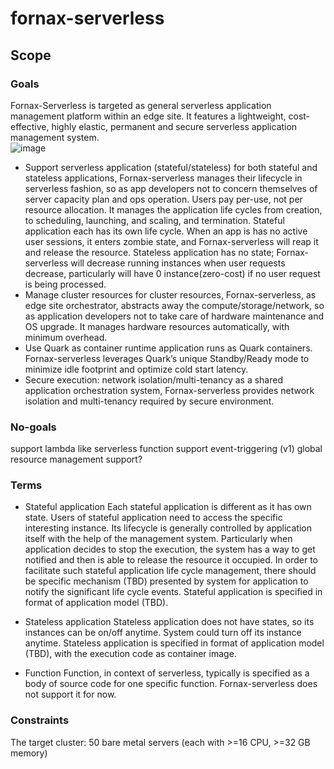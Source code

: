 # fornax-serverless

## Scope
### Goals
Fornax-Serverless is targeted as general serverless application management platform within an edge site. It features a lightweight, cost-effective, highly elastic, permanent and secure serverless application management system.   
 ![image](https://user-images.githubusercontent.com/16367914/161353804-8988914c-d719-4764-8a0c-de51e9ab073a.png)

* Support serverless application (stateful/stateless)
	for both stateful and stateless applications, Fornax-serverless manages their lifecycle in serverless fashion, so as app developers not to concern themselves of server capacity plan and ops operation. Users pay per-use, not per resource allocation. It manages the application life cycles from creation, to scheduling, launching, and scaling, and termination.
	Stateful application each has its own life cycle. When an app is has no active user sessions, it enters zombie state, and Fornax-serverless will reap it and release the resource. Stateless application has no state; Fornax-serverless will decrease running instances when user requests decrease, particularly will have 0 instance(zero-cost) if no user request is being processed.
*  Manage cluster resources
	for cluster resources, Fornax-serverless, as edge site orchestrator, abstracts away the compute/storage/network, so as application developers not to take care of hardware maintenance and OS upgrade. It manages hardware resources automatically, with minimum overhead.
*  Use Quark as container runtime
	application runs as Quark containers. Fornax-serverless leverages Quark’s unique Standby/Ready mode to minimize idle footprint and optimize cold start latency.
*  Secure execution: network isolation/multi-tenancy
	as a shared application orchestration system, Fornax-serverless provides network isolation and multi-tenancy required by secure environment.

### No-goals
support lambda like serverless function
support event-triggering
(v1) global resource management support?

### Terms
* Stateful application
Each stateful application is different as it has own state. Users of stateful application need to access the specific interesting instance. Its lifecycle is generally controlled by application itself with the help of the management system. Particularly when application decides to stop the execution, the system has a way to get notified and then is able to release the resource it occupied. In order to facilitate such stateful application life cycle management, there should be specific mechanism (TBD) presented by system for application to notify the significant life cycle events. Stateful application is specified in format of application model (TBD).

* Stateless application
Stateless application does not have states, so its instances can be on/off anytime. System could turn off its instance anytime. Stateless application is specified in format of application model (TBD), with the execution code as container image.

* Function
Function, in context of serverless, typically is specified as a body of source code for one specific function. Fornax-serverless does not support it for now.

### Constraints
The target cluster: 50 bare metal servers (each with >=16 CPU, >=32 GB memory) 

 

